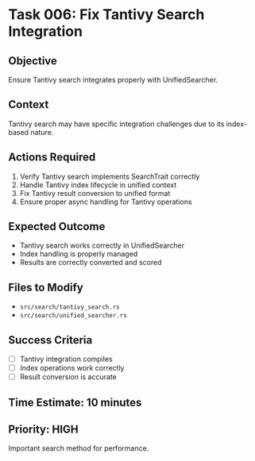 # Task 006: Fix Tantivy Search Integration

## Objective
Ensure Tantivy search integrates properly with UnifiedSearcher.

## Context
Tantivy search may have specific integration challenges due to its index-based nature.

## Actions Required
1. Verify Tantivy search implements SearchTrait correctly
2. Handle Tantivy index lifecycle in unified context
3. Fix Tantivy result conversion to unified format
4. Ensure proper async handling for Tantivy operations

## Expected Outcome
- Tantivy search works correctly in UnifiedSearcher
- Index handling is properly managed
- Results are correctly converted and scored

## Files to Modify
- `src/search/tantivy_search.rs`
- `src/search/unified_searcher.rs`

## Success Criteria
- [ ] Tantivy integration compiles
- [ ] Index operations work correctly
- [ ] Result conversion is accurate

## Time Estimate: 10 minutes

## Priority: HIGH
Important search method for performance.
